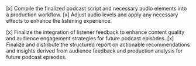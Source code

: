 [x] Compile the finalized podcast script and necessary audio elements into a production workflow.
[x] Adjust audio levels and apply any necessary effects to enhance the listening experience.


[x] Finalize the integration of listener feedback to enhance content quality and audience engagement strategies for future podcast episodes.
[x] Finalize and distribute the structured report on actionable recommendations and insights derived from audience feedback and production analysis for future podcast episodes.